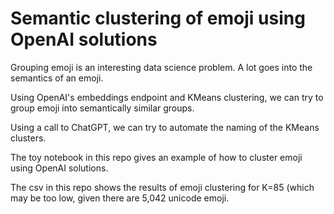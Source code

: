 # Semantic clustering of emoji using OpenAI solutions
Grouping emoji is an interesting data science problem. A lot goes into the semantics of an emoji. 

Using OpenAI's embeddings endpoint and KMeans clustering, we can try to group emoji into semantically similar groups.

Using a call to ChatGPT, we can try to automate the naming of the KMeans clusters. 

The toy notebook in this repo gives an example of how to cluster emoji using OpenAI solutions. 

The csv in this repo shows the results of emoji clustering for K=85 (which may be too low, given there are 5,042 unicode emoji. 
